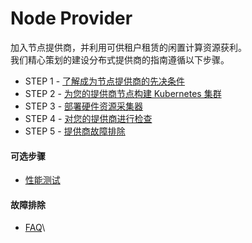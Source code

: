 # Node Provider

加入节点提供商，并利用可供租户租赁的闲置计算资源获利。\
我们精心策划的建设分布式提供商的指南遵循以下步骤。

* STEP 1 - [了解成为节点提供商的先决条件](node-provider/xian-jue-tiao-jian.md)
* STEP 2 - [为您的提供商节点构建 Kubernetes 集群](node-provider/chuang-jian-yi-ge-kubernetes-ji-qun.md)
* STEP 3 - [部署硬件资源采集器](node-provider/zi-yuan-cai-ji.md)
* STEP 4 - [对您的提供商进行检查](node-provider/jie-dian-ti-gong-shang-jian-cha/)
* STEP 5 - [提供商故障排除](node-provider/faq.md)

#### 可选步骤

* [性能测试](node-provider/ran-shao-ce-shi.md)

#### 故障排除

* [FAQ](node-provider/faq.md)\
